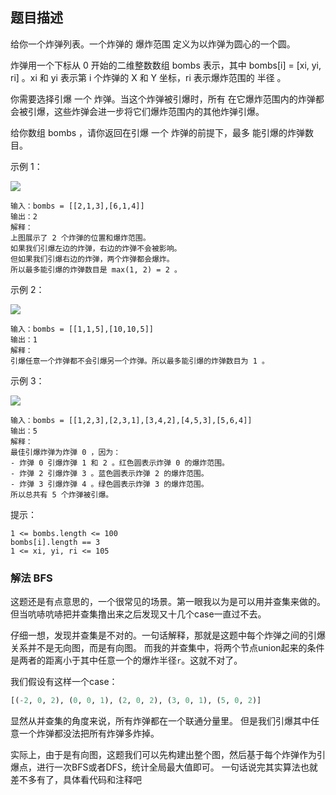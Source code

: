 ## 题目描述
给你一个炸弹列表。一个炸弹的 爆炸范围 定义为以炸弹为圆心的一个圆。

炸弹用一个下标从 0 开始的二维整数数组 bombs 表示，其中 bombs[i] = [xi, yi, ri] 。xi 和 yi 表示第 i 个炸弹的 X 和 Y 坐标，ri 表示爆炸范围的 半径 。

你需要选择引爆 一个 炸弹。当这个炸弹被引爆时，所有 在它爆炸范围内的炸弹都会被引爆，这些炸弹会进一步将它们爆炸范围内的其他炸弹引爆。

给你数组 bombs ，请你返回在引爆 一个 炸弹的前提下，最多 能引爆的炸弹数目。

示例 1：

![](https://assets.leetcode.com/uploads/2021/11/06/desmos-eg-3.png)
```
输入：bombs = [[2,1,3],[6,1,4]]
输出：2
解释：
上图展示了 2 个炸弹的位置和爆炸范围。
如果我们引爆左边的炸弹，右边的炸弹不会被影响。
但如果我们引爆右边的炸弹，两个炸弹都会爆炸。
所以最多能引爆的炸弹数目是 max(1, 2) = 2 。
```
示例 2：

![](https://assets.leetcode.com/uploads/2021/11/06/desmos-eg-2.png)
```
输入：bombs = [[1,1,5],[10,10,5]]
输出：1
解释：
引爆任意一个炸弹都不会引爆另一个炸弹。所以最多能引爆的炸弹数目为 1 。
```
示例 3：

![](https://assets.leetcode.com/uploads/2021/11/07/desmos-eg1.png)
```
输入：bombs = [[1,2,3],[2,3,1],[3,4,2],[4,5,3],[5,6,4]]
输出：5
解释：
最佳引爆炸弹为炸弹 0 ，因为：
- 炸弹 0 引爆炸弹 1 和 2 。红色圆表示炸弹 0 的爆炸范围。
- 炸弹 2 引爆炸弹 3 。蓝色圆表示炸弹 2 的爆炸范围。
- 炸弹 3 引爆炸弹 4 。绿色圆表示炸弹 3 的爆炸范围。
所以总共有 5 个炸弹被引爆。
```

提示：
```
1 <= bombs.length <= 100
bombs[i].length == 3
1 <= xi, yi, ri <= 105
```

### 解法 BFS
这题还是有点意思的，一个很常见的场景。第一眼我以为是可以用并查集来做的。
但当吭哧吭哧把并查集撸出来之后发现又十几个case一直过不去。

仔细一想，发现并查集是不对的。一句话解释，那就是这题中每个炸弹之间的引爆关系并不是无向图，而是有向图。
而我的并查集中，将两个节点union起来的条件是两者的距离小于其中任意一个的爆炸半径`r`。这就不对了。

我们假设有这样一个case：
```python
[(-2, 0, 2), (0, 0, 1), (2, 0, 2), (3, 0, 1), (5, 0, 2)]
```
显然从并查集的角度来说，所有炸弹都在一个联通分量里。
但是我们引爆其中任意一个炸弹都没法把所有炸弹多炸掉。

实际上，由于是有向图，这题我们可以先构建出整个图，然后基于每个炸弹作为引爆点，进行一次BFS或者DFS，统计全局最大值即可。
一句话说完其实算法也就差不多有了，具体看代码和注释吧